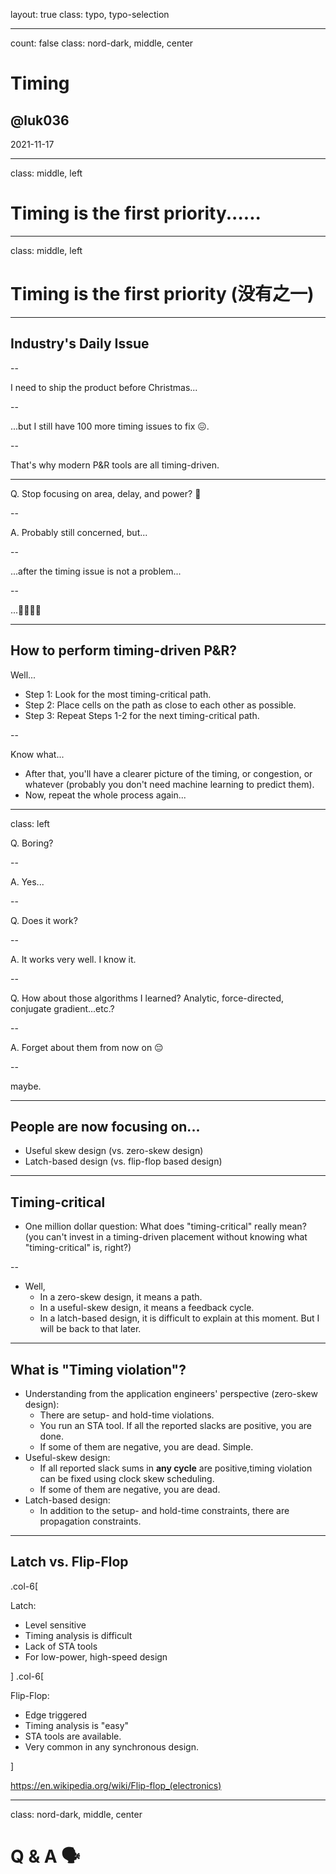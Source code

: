 layout: true
class: typo, typo-selection

---

count: false
class: nord-dark, middle, center

# Timing

## @luk036

2021-11-17

---

class: middle, left

# Timing is the first priority......

---

class: middle, left

# Timing is the first priority (没有之一)

---

## Industry's Daily Issue

--

I need to ship the product before Christmas...

--

...but I still have 100 more timing issues to fix 😖.

--

That's why modern P&R tools are all timing-driven.

---

Q. Stop focusing on area, delay, and power? 🤔

--

A. Probably still concerned, but...

--

...after the timing issue is not a problem...

--

...🙏🙏🙏🙏

---

## How to perform timing-driven P&R?

Well...

- Step 1: Look for the most timing-critical path.
- Step 2: Place cells on the path as close to each other as possible.
- Step 3: Repeat Steps 1-2 for the next timing-critical path.

--

Know what...

- After that, you'll have a clearer picture of the timing, or congestion, or whatever (probably you don't need machine learning to predict them).
- Now, repeat the whole process again...

---

class: left

Q. Boring?

--

A. Yes...

--

Q. Does it work?

--

A. It works very well. I know it.

--

Q. How about those algorithms I learned? Analytic, force-directed, conjugate gradient...etc.?

--

A. Forget about them from now on 😔

--

maybe.

---

## People are now focusing on...

- Useful skew design (vs. zero-skew design)
- Latch-based design (vs. flip-flop based design)

---

## Timing-critical

- One million dollar question: What does "timing-critical" really mean?
  (you can't invest in a timing-driven placement without knowing what "timing-critical" is, right?)

--

- Well,
  - In a zero-skew design, it means a path.
  - In a useful-skew design, it means a feedback cycle.
  - In a latch-based design, it is difficult to explain at this moment. But I will be back to that later.

---

## What is "Timing violation"?

- Understanding from the application engineers' perspective (zero-skew design):
  - There are setup- and hold-time violations.
  - You run an STA tool. If all the reported slacks are positive, you are done.
  - If some of them are negative, you are dead. Simple.
- Useful-skew design:
  - If all reported slack sums in **any cycle** are positive,timing violation can be fixed using clock skew scheduling.
  - If some of them are negative, you are dead.
- Latch-based design:
  - In addition to the setup- and hold-time constraints, there are propagation constraints.

---

## Latch vs. Flip-Flop

.col-6[

Latch:

- Level sensitive
- Timing analysis is difficult
- Lack of STA tools
- For low-power, high-speed design

]
.col-6[

Flip-Flop:

- Edge triggered
- Timing analysis is "easy"
- STA tools are available.
- Very common in any synchronous design.

]

<https://en.wikipedia.org/wiki/Flip-flop_(electronics)>

---

class: nord-dark, middle, center

# Q & A 🗣️️
